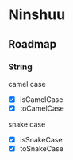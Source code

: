 # Ninshuu

## Roadmap
### String
camel case
- [x] isCamelCase
- [x] toCamelCase

snake case
- [x] isSnakeCase
- [x] toSnakeCase